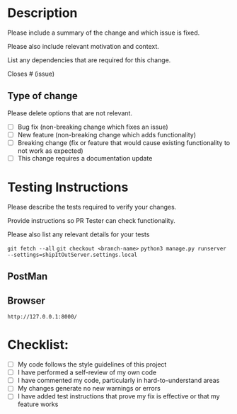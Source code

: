 # Description

Please include a summary of the change and which issue is fixed.

Please also include relevant motivation and context.

List any dependencies that are required for this change.

Closes # (issue)

## Type of change

Please delete options that are not relevant.

- [ ] Bug fix (non-breaking change which fixes an issue)
- [ ] New feature (non-breaking change which adds functionality)
- [ ] Breaking change (fix or feature that would cause existing functionality to not work as expected)
- [ ] This change requires a documentation update

# Testing Instructions

Please describe the tests required to verify your changes.

Provide instructions so PR Tester can check functionality.

Please also list any relevant details for your tests

`git fetch --all`
`git checkout <branch-name>`
`python3 manage.py runserver --settings=shipItOutServer.settings.local `

## PostMan

## Browser

`http://127.0.0.1:8000/`

# Checklist:

- [ ] My code follows the style guidelines of this project
- [ ] I have performed a self-review of my own code
- [ ] I have commented my code, particularly in hard-to-understand areas
- [ ] My changes generate no new warnings or errors
- [ ] I have added test instructions that prove my fix is effective or that my feature works
